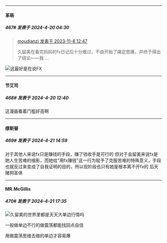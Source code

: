 ﻿
*****

####  革萌  
##### 467#       发表于 2024-4-20 04:30

<blockquote><a href="httphttps://bbs.saraba1st.com/2b/forum.php?mod=redirect&amp;goto=findpost&amp;pid=62979154&amp;ptid=2029854" target="_blank">moudianzi 发表于 2023-11-8 12:47</a>

久留美在看完妈妈的fx日记后十分难过，不由开始了痛定思痛，并终于得出了结论——我 ...</blockquote>
<img src="https://static.saraba1st.com/image/smiley/face2017/220.png" referrerpolicy="no-referrer">这最好是在说FX


*****

####  节艾司  
##### 468#       发表于 2024-4-20 12:40

这漫画看着门槛好高啊


*****

####  缪斯替  
##### 469#       发表于 2024-4-21 14:59

对于其他人来说fx只是赚钱的手段，赚了钱收手是可行的
但对于韭留美来说fx是她人生苦难的缩影，而她给"用fx赚钱"这一行为赋予了克服苦难的特殊意义，手段也就反过来变成了自我证明的目的，所以现阶段也只有她是根本离不开fx的
后天赌狗圣体


*****

####  MR.McGillis  
##### 470#       发表于 2024-4-21 17:35

<img src="https://static.saraba1st.com/image/smiley/face2017/015.png" referrerpolicy="no-referrer">久留美的世界里都是天天大单边行情吗

一般做单边不行的做震荡都能找回点自信

用做震荡思维去做的单边才容易爆

